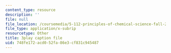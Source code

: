 ```yaml
---
content_type: resource
description: ''
file: null
file_location: /coursemedia/5-112-principles-of-chemical-science-fall-2005/748fe172acd052fa86e3cf831c945487_YpkKYmQBwY.vtt
file_type: application/x-subrip
resourcetype: Other
title: 3play caption file
uid: 748fe172-acd0-52fa-86e3-cf831c945487
---
```


